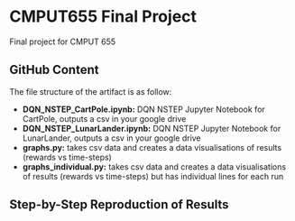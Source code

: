 # CMPUT655 Final Project
Final project for CMPUT 655

## GitHub Content
The file structure of the artifact is as follow:
* **DQN_NSTEP_CartPole.ipynb:** DQN NSTEP Jupyter Notebook for CartPole, outputs a csv in your google drive
* **DQN_NSTEP_LunarLander.ipynb:** DQN NSTEP Jupyter Notebook for LunarLander, outputs a csv in your google drive
* **graphs.py:** takes csv data and creates a data visualisations of results (rewards vs time-steps) 
* **graphs_individual.py:** takes csv data and creates a data visualisations of results (rewards vs time-steps) but has individual lines for each run

## Step-by-Step Reproduction of Results



